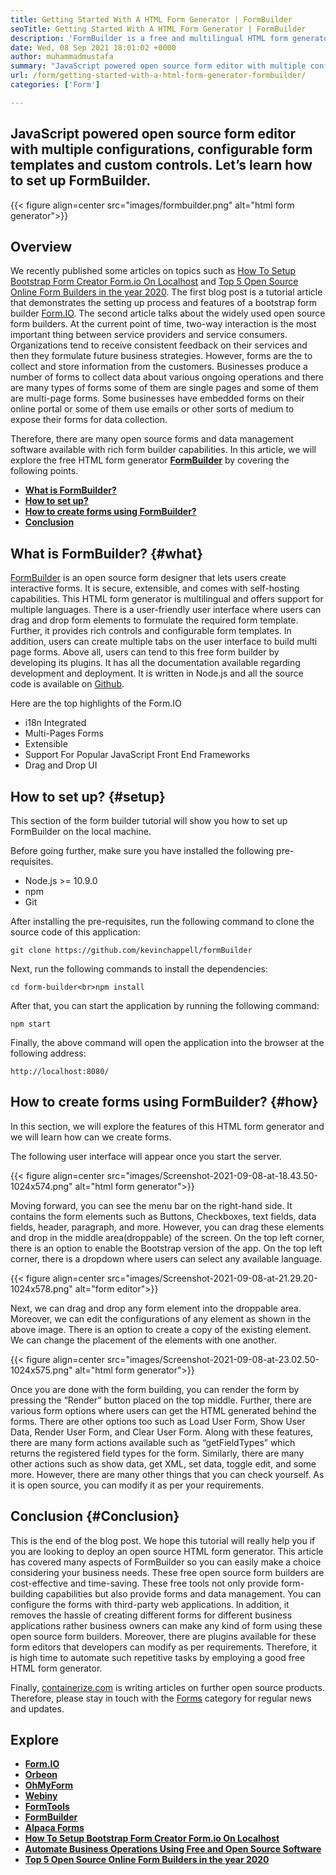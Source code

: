 ```yaml
---
title: Getting Started With A HTML Form Generator | FormBuilder
seoTitle: Getting Started With A HTML Form Generator | FormBuilder
description: 'FormBuilder is a free and multilingual HTML form generator with drag & drop user interface. Follow this tutorial to learn how to set it up on localhost.'
date: Wed, 08 Sep 2021 18:01:02 +0000
author: muhammadmustafa
summary: "JavaScript powered open source form editor with multiple configurations, configurable form templates and custom controls. Let's learn how to set up FormBuilder."
url: /form/getting-started-with-a-html-form-generator-formbuilder/
categories: ['Form']

---
```

## JavaScript powered open source form editor with multiple configurations, configurable form templates and custom controls. Let’s learn how to set up FormBuilder.

{{< figure align=center src="images/formbuilder.png" alt="html form generator">}}  

## **Overview**

We recently published some articles on topics such as [How To Setup Bootstrap Form Creator Form.io On Localhost][1] and [Top 5 Open Source Online Form Builders in the year 2020][2]. The first blog post is a tutorial article that demonstrates the setting up process and features of a bootstrap form builder [Form.IO][3]. The second article talks about the widely used open source form builders. At the current point of time, two-way interaction is the most important thing between service providers and service consumers. Organizations tend to receive consistent feedback on their services and then they formulate future business strategies. However, forms are the to collect and store information from the customers. Businesses produce a number of forms to collect data about various ongoing operations and there are many types of forms some of them are single pages and some of them are multi-page forms. Some businesses have embedded forms on their online portal or some of them use emails or other sorts of medium to expose their forms for data collection. 

Therefore, there are many open source forms and data management software available with rich form builder capabilities. In this article, we will explore the free HTML form generator **[FormBuilder][4]** by covering the following points.

  * **[What is FormBuilder?][5]**
  * [**How to set up?**][6]
  * [**How to create forms using FormBuilder?**][7]
  * **[Conclusion][8]**

## What is FormBuilder? {#what}

[FormBuilder][4] is an open source form designer that lets users create interactive forms. It is secure, extensible, and comes with self-hosting capabilities. This HTML form generator is multilingual and offers support for multiple languages. There is a user-friendly user interface where users can drag and drop form elements to formulate the required form template. Further, it provides rich controls and configurable form templates. In addition, users can create multiple tabs on the user interface to build multi page forms. Above all, users can tend to this free form builder by developing its plugins. It has all the documentation available regarding development and deployment. It is written in Node.js and all the source code is available on [Github][9]. 

Here are the top highlights of the Form.IO

  * i18n Integrated
  * Multi-Pages Forms
  * Extensible
  * Support For Popular JavaScript Front End Frameworks
  * Drag and Drop UI

## How to set up? {#setup}

This section of the form builder tutorial will show you how to set up FormBuilder on the local machine. 

Before going further, make sure you have installed the following pre-requisites.

  * Node.js >= 10.9.0
  * npm
  * Git

After installing the pre-requisites, run the following command to clone the source code of this application:


```
git clone https://github.com/kevinchappell/formBuilder
```


Next, run the following commands to install the dependencies:


```
cd form-builder<br>npm install 
```


After that, you can start the application by running the following command:


```
npm start
```


Finally, the above command will open the application into the browser at the following address:


```
http://localhost:8080/
```


## How to create forms using FormBuilder? {#how}

In this section, we will explore the features of this HTML form generator and we will learn how can we create forms.

The following user interface will appear once you start the server.

{{< figure align=center src="images/Screenshot-2021-09-08-at-18.43.50-1024x574.png" alt="html form generator">}}  

Moving forward, you can see the menu bar on the right-hand side. It contains the form elements such as Buttons, Checkboxes, text fields, data fields, header, paragraph, and more. However, you can drag these elements and drop in the middle area(droppable) of the screen. On the top left corner, there is an option to enable the Bootstrap version of the app. On the top left corner, there is a dropdown where users can select any available language. 

{{< figure align=center src="images/Screenshot-2021-09-08-at-21.29.20-1024x578.png" alt="form editor">}}  

Next, we can drag and drop any form element into the droppable area. Moreover, we can edit the configurations of any element as shown in the above image. There is an option to create a copy of the existing element. We can change the placement of the elements with one another. 

{{< figure align=center src="images/Screenshot-2021-09-08-at-23.02.50-1024x575.png" alt="html form generator">}}  

Once you are done with the form building, you can render the form by pressing the “Render” button placed on the top middle. Further, there are various form options where users can get the HTML generated behind the forms. There are other options too such as Load User Form, Show User Data, Render User Form, and Clear User Form. Along with these features, there are many form actions available such as “getFieldTypes” which returns the registered field types for the form. Similarly, there are many other actions such as show data, get XML, set data, toggle edit, and some more. However, there are many other things that you can check yourself. As it is open source, you can modify it as per your requirements. 

## Conclusion {#Conclusion}

This is the end of the blog post. We hope this tutorial will really help you if you are looking to deploy an open source HTML form generator. This article has covered many aspects of FormBuilder so you can easily make a choice considering your business needs. These free open source form builders are cost-effective and time-saving. These free tools not only provide form-building capabilities but also provide forms and data management. You can configure the forms with third-party web applications. In addition, it removes the hassle of creating different forms for different business applications rather business owners can make any kind of form using these open source form builders. Moreover, there are plugins available for these form editors that developers can modify as per requirements. Therefore, it is high time to automate such repetitive tasks by employing a good free HTML form generator.

Finally, [containerize.com][10] is writing articles on further open source products. Therefore, please stay in touch with the [Forms][11] category for regular news and updates.

## Explore

  * **[Form.IO][3]**
  * **[Orbeon][12]**
  * **[OhMyForm][13]**
  * **[Webiny][14]**
  * **[FormTools][15]**
  * **[FormBuilder][4]**
  * **[Alpaca Forms][16]**
  * [**How To Setup Bootstrap Form Creator Form.io On Localhost**][1]
  * [**Automate Business Operations Using Free and Open Source Software**][17]
  * [**Top 5 Open Source Online Form Builders in the year 2020**][2]

 [1]: https://blog.containerize.com/2021/06/25/how-to-setup-bootstrap-form-creator-formio-on-localhost/
 [2]: https://blog.containerize.com/2020/10/08/top-5-open-source-online-form-builders-in-year-2020/
 [3]: https://products.containerize.com/form/formio/
 [4]: https://products.containerize.com/form/formbuilder/
 [5]: #what
 [6]: #setup
 [7]: #how
 [8]: #Conclusion
 [9]: https://github.com/kevinchappell/formBuilder
 [10]: https://www.containerize.com/
 [11]: https://products.containerize.com/healthcare-technologies/
 [12]: https://products.containerize.com/form/orbeon/
 [13]: https://products.containerize.com/form/ohmyform/
 [14]: https://products.containerize.com/form/webiny/
 [15]: https://products.containerize.com/form/formtools/
 [16]: https://products.containerize.com/form/alpaca/
 [17]: https://blog.containerize.com/2020/08/27/automate-business-operations-using-open-source-software/